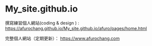 # My_site.github.io

撰寫練習個人網站(coding & design ) : https://afurochang.github.io/My_site.github.io/afuro/pages/home.html

完整個人網站（定期更新）： https://www.afurochang.com
